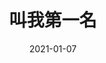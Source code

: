 ---
layout: movie-review
title: 叫我第一名
description: >
  过了爱看美式励志片的年纪。
category: 电影
img: assets/img/movie/2021/叫我第一名.webp
star: 3
date: 2021-01-07
---
